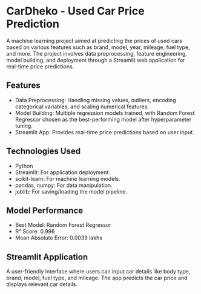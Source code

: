 # CarDheko - Used Car Price Prediction
A machine learning project aimed at predicting the prices of used cars based on various features such as brand, model, year, mileage, fuel type, and more.
The project involves data preprocessing, feature engineering, model building, and deployment through a Streamlit web application for real-time price predictions.

## Features
- Data Preprocessing: Handling missing values, outliers, encoding categorical variables, and scaling numerical features.
- Model Building: Multiple regression models trained, with Random Forest Regressor chosen as the best-performing model after hyperparameter tuning.
- Streamlit App: Provides real-time price predictions based on user input.
## Technologies Used
- Python
- Streamlit: For application deployment.
- scikit-learn: For machine learning models.
- pandas, numpy: For data manipulation.
- joblib: For saving/loading the model pipeline.
## Model Performance
- Best Model: Random Forest Regressor
- R² Score: 0.996
- Mean Absolute Error: 0.0039 lakhs
## Streamlit Application
A user-friendly interface where users can input car details like body type, brand, model, fuel type, and mileage. The app predicts the car price and displays relevant car details.
